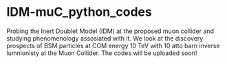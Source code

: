 # IDM-muC_python_codes
Probing the Inert Doublet Model (IDM) at the proposed muon collider and studying phenomenology assosiated with it. We look at the discovery prospects of BSM particles at COM energy 10 TeV with 10 atto barn inverse lumnionisty at the Muon Collider. The codes will be uploaded soon!
